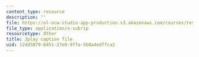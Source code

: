 ```yaml
---
content_type: resource
description: ''
file: https://ol-ocw-studio-app-production.s3.amazonaws.com/courses/res-9-003-brains-minds-and-machines-summer-course-summer-2015/12dd5079645127e09ffa5b0a4edffca2_IeD8VXfqPyQ.srt
file_type: application/x-subrip
resourcetype: Other
title: 3play caption file
uid: 12dd5079-6451-27e0-9ffa-5b0a4edffca2
---
```

